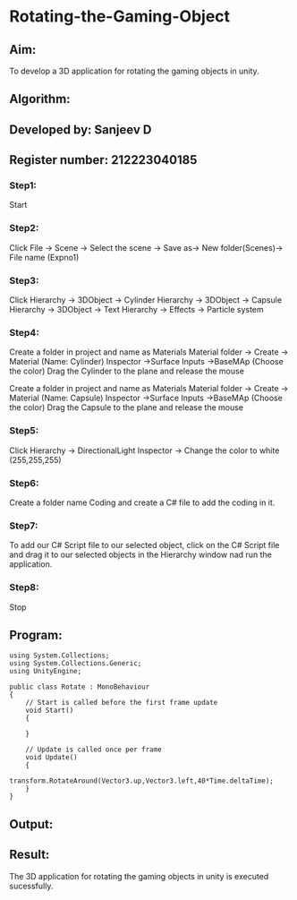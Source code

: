 # Rotating-the-Gaming-Object

## Aim:
To develop a 3D application for rotating the gaming objects in unity.
## Algorithm:

## Developed by: Sanjeev D
## Register number: 212223040185

### Step1:
Start
### Step2:
Click File -> Scene -> Select the scene -> Save as-> New folder(Scenes)-> File name (Expno1)
### Step3:
Click Hierarchy -> 3DObject -> Cylinder
Hierarchy -> 3DObject -> Capsule
Hierarchy -> 3DObject -> Text
Hierarchy -> Effects -> Particle system
### Step4:
Create a folder in project and name as Materials
Material folder -> Create -> Material (Name: Cylinder)
Inspector ->Surface Inputs ->BaseMAp (Choose the color)
Drag the Cylinder to the plane and release the mouse

Create a folder in project and name as Materials
Material folder -> Create -> Material (Name: Capsule)
Inspector ->Surface Inputs ->BaseMAp (Choose the color)
Drag the Capsule to the plane and release the mouse

### Step5:
Click Hierarchy -> DirectionalLight
Inspector -> Change the color to white (255,255,255)

### Step6:
Create a folder name Coding and create a C# file to add the coding in it.

### Step7:
To add our C# Script file to our selected object, click on the C# Script file and drag it to our selected objects in the Hierarchy window nad run the application.

### Step8:
Stop

## Program:

```
using System.Collections;
using System.Collections.Generic;
using UnityEngine;

public class Rotate : MonoBehaviour
{
    // Start is called before the first frame update
    void Start()
    {
        
    }

    // Update is called once per frame
    void Update()
    {
        transform.RotateAround(Vector3.up,Vector3.left,40*Time.deltaTime);
    }
}
```

## Output:




## Result:

The 3D application for rotating the gaming objects in unity is executed sucessfully.
 

